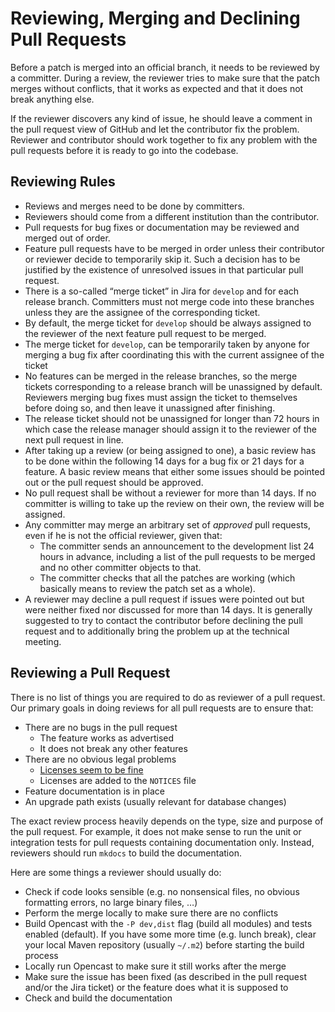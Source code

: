 Reviewing, Merging and Declining Pull Requests
==============================================

Before a patch is merged into an official branch, it needs to be reviewed by a committer. During a
review, the reviewer tries to make sure that the patch merges without conflicts, that it works as expected and that
it does not break anything else.

If the reviewer discovers any kind of issue, he should leave a comment in the pull request view of GitHub and let the
contributor fix the problem. Reviewer and contributor should work together to fix any problem with the pull requests
before it is ready to go into the codebase.

Reviewing Rules
-----

* Reviews and merges need to be done by committers.
* Reviewers should come from a different institution than the contributor.
* Pull requests for bug fixes or documentation may be reviewed and merged out of order.
* Feature pull requests have to be merged in order unless their contributor or reviewer decide to temporarily skip it.
  Such a decision has to be justified by the existence of unresolved issues in that particular pull request.
* There is a so-called “merge ticket” in Jira for `develop` and for each release branch. Committers must not merge code
  into these branches unless they are the assignee of the corresponding ticket.
* By default, the merge ticket for `develop` should be always assigned to the reviewer of the next feature pull request
  to be merged.
* The merge ticket for `develop`, can be temporarily taken by anyone for merging a bug fix after coordinating this with
  the current assignee of the ticket
* No features can be merged in the release branches, so the merge tickets corresponding to a release branch will be
  unassigned by default. Reviewers merging bug fixes must assign the ticket to themselves before doing so, and then
  leave it unassigned after finishing.
* The release ticket should not be unassigned for longer than 72 hours in which case the release manager should assign
  it to the reviewer of the next pull request in line.
* After taking up a review (or being assigned to one), a basic review has to be done within the following 14 days for a
  bug fix or 21 days for a feature. A basic review means that either some issues should be pointed out or the pull
  request should be approved.
* No pull request shall be without a reviewer for more than 14 days. If no committer is willing to take up the review
  on their own, the review will be assigned.
* Any committer may merge an arbitrary set of *approved* pull requests, even if he is not the official reviewer, given
  that:
    * The committer sends an announcement to the development list 24 hours in advance, including a list of the pull
      requests to be merged and no other committer objects to that.
    * The committer checks that all the patches are working (which basically means to review the patch set as a whole).
* A reviewer may decline a pull request if issues were pointed out but were neither fixed nor discussed for more than
  14 days. It is generally suggested to try to contact the contributor before declining the pull request and to
  additionally bring the problem up at the technical meeting.



Reviewing a Pull Request
------------------------

There is no list of things you are required to do as reviewer of a pull request. Our primary goals in doing reviews for
all pull requests are to ensure that:

* There are no bugs in the pull request
    * The feature works as advertised
    * It does not break any other features
* There are no obvious legal problems
    * [Licenses seem to be fine](license.md)
    * Licenses are added to the `NOTICES` file
* Feature documentation is in place
* An upgrade path exists (usually relevant for database changes)


The exact review process heavily depends on the type, size and purpose of the pull request. For example, it does not
make sense to run the unit or integration tests for pull requests containing documentation only. Instead, reviewers
should run `mkdocs` to build the documentation.

Here are some things a reviewer should usually do:

* Check if code looks sensible (e.g. no nonsensical files, no obvious formatting errors, no large binary files, …)
* Perform the merge locally to make sure there are no conflicts
* Build Opencast with the `-P dev,dist` flag (build all modules) and tests enabled (default). If you have some more time
  (e.g. lunch break), clear your local Maven repository (usually `~/.m2`) before starting the build process
* Locally run Opencast to make sure it still works after the merge
* Make sure the issue has been fixed (as described in the pull request and/or the Jira ticket) or the feature does
  what it is supposed to
* Check and build the documentation
